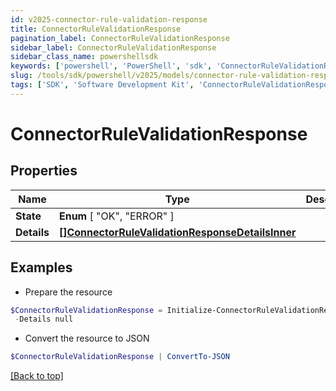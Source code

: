 ```yaml
---
id: v2025-connector-rule-validation-response
title: ConnectorRuleValidationResponse
pagination_label: ConnectorRuleValidationResponse
sidebar_label: ConnectorRuleValidationResponse
sidebar_class_name: powershellsdk
keywords: ['powershell', 'PowerShell', 'sdk', 'ConnectorRuleValidationResponse', 'V2025ConnectorRuleValidationResponse'] 
slug: /tools/sdk/powershell/v2025/models/connector-rule-validation-response
tags: ['SDK', 'Software Development Kit', 'ConnectorRuleValidationResponse', 'V2025ConnectorRuleValidationResponse']
---
```



# ConnectorRuleValidationResponse

## Properties

Name | Type | Description | Notes
------------ | ------------- | ------------- | -------------
**State** |  **Enum** [  "OK",    "ERROR" ] |  | [required]
**Details** | [**[]ConnectorRuleValidationResponseDetailsInner**](connector-rule-validation-response-details-inner) |  | [required]

## Examples

- Prepare the resource
```powershell
$ConnectorRuleValidationResponse = Initialize-ConnectorRuleValidationResponse  -State ERROR `
 -Details null
```

- Convert the resource to JSON
```powershell
$ConnectorRuleValidationResponse | ConvertTo-JSON
```


[[Back to top]](#) 

